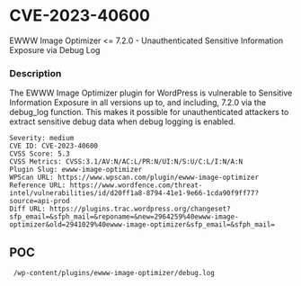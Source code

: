 # CVE-2023-40600
EWWW Image Optimizer &lt;= 7.2.0 - Unauthenticated Sensitive Information Exposure via Debug Log

### Description

The EWWW Image Optimizer plugin for WordPress is vulnerable to Sensitive Information Exposure in all versions up to, and including, 7.2.0 via the debug_log function. This makes it possible for unauthenticated attackers to extract sensitive debug data when debug logging is enabled.

```
Severity: medium
CVE ID: CVE-2023-40600
CVSS Score: 5.3
CVSS Metrics: CVSS:3.1/AV:N/AC:L/PR:N/UI:N/S:U/C:L/I:N/A:N
Plugin Slug: ewww-image-optimizer
WPScan URL: https://www.wpscan.com/plugin/ewww-image-optimizer
Reference URL: https://www.wordfence.com/threat-intel/vulnerabilities/id/d20ff1a8-8794-41e1-9e66-1cda90f9ff77?source=api-prod
Diff URL: https://plugins.trac.wordpress.org/changeset?sfp_email=&sfph_mail=&reponame=&new=2964259%40ewww-image-optimizer&old=2941029%40ewww-image-optimizer&sfp_email=&sfph_mail=
```

POC
---

```
 /wp-content/plugins/ewww-image-optimizer/debug.log
```
